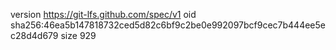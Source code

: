 version https://git-lfs.github.com/spec/v1
oid sha256:46ea5b147818732ced5d82c6bf9c2be0e992097bcf9cec7b444ee5ec28d4d679
size 929
